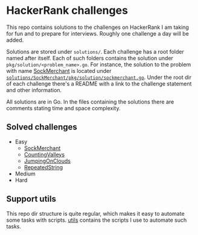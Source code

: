 # HackerRank challenges

This repo contains solutions to the challenges on HackerRank I am taking for fun
and to prepare for interviews. Roughly one challenge a day will be added.

Solutions are stored under `solutions/`. Each challenge has a root folder named
after itself. Each of such folders contains the solution under
`pkg/solution/<problem_name>.go`. For instance, the solution to the problem with
name [SockMerchant](SockMerchant) is located under
[`solutions/SockMerchant/pkg/solution/sockmerchant.go`](solutions/SockMerchant/pkg/solution/sockmerchant.go).
Under the root dir of each challenge there's a README with a link to the
challenge statement and other information.

All solutions are in Go.
In the files containing the solutions there are comments stating time and
space complexity.

## Solved challenges

* Easy
  * [SockMerchant](solutions/SockMerchant)
  * [CountingValleys](solutions/CountValleys)
  * [JumpingOnClouds](solutions/JumpingOnClouds)
  * [RepeatedString](solutions/RepeatedString)
* Medium
* Hard

## Support utils

This repo dir structure is quite regular, which makes it easy to automate some
tasks with scripts. [utils](utils) contains the scripts I use to
automate such tasks.